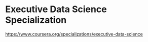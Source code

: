 # Executive Data Science Specialization
https://www.coursera.org/specializations/executive-data-science
